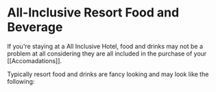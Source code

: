 # All-Inclusive Resort Food and Beverage

If you're staying at a All Inclusive Hotel, food and drinks may not be a problem at all considering they are all included in the purchase of your [[Accomadations]].

Typically resort food and drinks are fancy looking and may look like the following:


